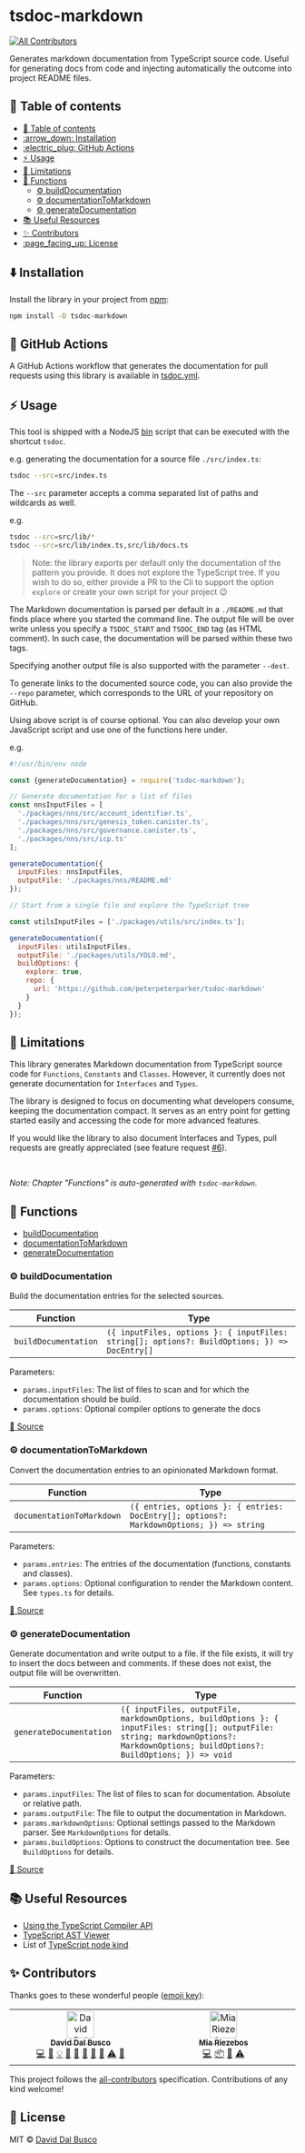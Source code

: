 # tsdoc-markdown

<!-- ALL-CONTRIBUTORS-BADGE:START - Do not remove or modify this section -->
[![All Contributors](https://img.shields.io/badge/all_contributors-2-orange.svg?style=flat-square)](#contributors-)
<!-- ALL-CONTRIBUTORS-BADGE:END -->

Generates markdown documentation from TypeScript source code. Useful for generating docs from code and injecting automatically the outcome into project README files.

## :1234: Table of contents

- [:1234: Table of contents](#1234-table-of-contents)
- [:arrow\_down: Installation](#arrow_down-installation)
- [:electric\_plug: GitHub Actions](#electric_plug-github-actions)
- [:zap: Usage](#zap-usage)
- [:construction: Limitations](#construction-limitations)
- [:toolbox: Functions](#toolbox-functions)
  - [:gear: buildDocumentation](#gear-builddocumentation)
  - [:gear: documentationToMarkdown](#gear-documentationtomarkdown)
  - [:gear: generateDocumentation](#gear-generatedocumentation)
- [:books: Useful Resources](#books-useful-resources)
- [:sparkles: Contributors](#sparkles-contributors)
- [:page\_facing\_up: License](#page_facing_up-license)

## :arrow_down: Installation

Install the library in your project from [npm](https://www.npmjs.com/package/tsdoc-markdown):

```bash
npm install -D tsdoc-markdown
```

## :electric_plug: GitHub Actions

A GitHub Actions workflow that generates the documentation for pull requests using this library is available in [tsdoc.yml](/.github/workflows/tsdoc.yml).

## :zap: Usage

This tool is shipped with a NodeJS [bin](/bin/index.js) script that can be executed with the shortcut `tsdoc`.

e.g. generating the documentation for a source file `./src/index.ts`:

```bash
tsdoc --src=src/index.ts
```

The `--src` parameter accepts a comma separated list of paths and wildcards as well.

e.g.

```bash
tsdoc --src=src/lib/*
tsdoc --src=src/lib/index.ts,src/lib/docs.ts
```

> Note: the library exports per default only the documentation of the pattern you provide. It does not explore the TypeScript tree. If you wish to do so, either provide a PR to the Cli to support the option `explore` or create your own script for your project 😉

The Markdown documentation is parsed per default in a `./README.md` that finds place where you started the command line.
The output file will be over write unless you specify a `TSDOC_START` and `TSDOC_END` tag (as HTML comment). In such case, the documentation will be parsed within these two tags.

Specifying another output file is also supported with the parameter `--dest`.

To generate links to the documented source code, you can also provide the `--repo` parameter, which corresponds to the URL of your repository on GitHub.

Using above script is of course optional. You can also develop your own JavaScript script and use one of the functions here under.

e.g.

```javascript
#!/usr/bin/env node

const {generateDocumentation} = require('tsdoc-markdown');

// Generate documentation for a list of files
const nnsInputFiles = [
  './packages/nns/src/account_identifier.ts',
  './packages/nns/src/genesis_token.canister.ts',
  './packages/nns/src/governance.canister.ts',
  './packages/nns/src/icp.ts'
];

generateDocumentation({
  inputFiles: nnsInputFiles,
  outputFile: './packages/nns/README.md'
});

// Start from a single file and explore the TypeScript tree

const utilsInputFiles = ['./packages/utils/src/index.ts'];

generateDocumentation({
  inputFiles: utilsInputFiles,
  outputFile: './packages/utils/YOLO.md',
  buildOptions: {
    explore: true,
    repo: {
      url: 'https://github.com/peterpeterparker/tsdoc-markdown'
    }
  }
});
```

## :construction: Limitations

This library generates Markdown documentation from TypeScript source code for `Functions`, `Constants` and `Classes`. However, it currently does not generate documentation for `Interfaces` and `Types`.

The library is designed to focus on documenting what developers consume, keeping the documentation compact. It serves as an entry point for getting started easily and accessing the code for more advanced features.

If you would like the library to also document Interfaces and Types, pull requests are greatly appreciated (see feature request [#6](https://github.com/peterpeterparker/tsdoc-markdown/issues/6)).

<br/>

_Note: Chapter "Functions" is auto-generated with `tsdoc-markdown`._

<!-- TSDOC_START -->

## :toolbox: Functions

- [buildDocumentation](#gear-builddocumentation)
- [documentationToMarkdown](#gear-documentationtomarkdown)
- [generateDocumentation](#gear-generatedocumentation)

### :gear: buildDocumentation

Build the documentation entries for the selected sources.

| Function             | Type                                                                                         |
| -------------------- | -------------------------------------------------------------------------------------------- |
| `buildDocumentation` | `({ inputFiles, options }: { inputFiles: string[]; options?: BuildOptions; }) => DocEntry[]` |

Parameters:

- `params.inputFiles`: The list of files to scan and for which the documentation should be build.
- `params.options`: Optional compiler options to generate the docs

[:link: Source](https://github.com/peterpeterparker/tsdoc-markdown/tree/main/src/lib/docs.ts#L257)

### :gear: documentationToMarkdown

Convert the documentation entries to an opinionated Markdown format.

| Function                  | Type                                                                                    |
| ------------------------- | --------------------------------------------------------------------------------------- |
| `documentationToMarkdown` | `({ entries, options }: { entries: DocEntry[]; options?: MarkdownOptions; }) => string` |

Parameters:

- `params.entries`: The entries of the documentation (functions, constants and classes).
- `params.options`: Optional configuration to render the Markdown content. See `types.ts` for details.

[:link: Source](https://github.com/peterpeterparker/tsdoc-markdown/tree/main/src/lib/markdown.ts#L212)

### :gear: generateDocumentation

Generate documentation and write output to a file.
If the file exists, it will try to insert the docs between <!-- TSDOC_START --> and <!-- TSDOC_END --> comments.
If these does not exist, the output file will be overwritten.

| Function                | Type                                                                                                                                                                                 |
| ----------------------- | ------------------------------------------------------------------------------------------------------------------------------------------------------------------------------------ |
| `generateDocumentation` | `({ inputFiles, outputFile, markdownOptions, buildOptions }: { inputFiles: string[]; outputFile: string; markdownOptions?: MarkdownOptions; buildOptions?: BuildOptions; }) => void` |

Parameters:

- `params.inputFiles`: The list of files to scan for documentation. Absolute or relative path.
- `params.outputFile`: The file to output the documentation in Markdown.
- `params.markdownOptions`: Optional settings passed to the Markdown parser. See `MarkdownOptions` for details.
- `params.buildOptions`: Options to construct the documentation tree. See `BuildOptions` for details.

[:link: Source](https://github.com/peterpeterparker/tsdoc-markdown/tree/main/src/lib/index.ts#L27)

<!-- TSDOC_END -->

## :books: Useful Resources

- [Using the TypeScript Compiler API](https://github.com/microsoft/TypeScript/wiki/Using-the-Compiler-API)
- [TypeScript AST Viewer](https://ts-ast-viewer.com/#)
- List of [TypeScript node kind](https://github.com/microsoft/TypeScript/blob/main/lib/typescript.d.ts)

## :sparkles: Contributors

Thanks goes to these wonderful people ([emoji key](https://allcontributors.org/docs/en/emoji-key)):

<!-- ALL-CONTRIBUTORS-LIST:START - Do not remove or modify this section -->
<!-- prettier-ignore-start -->
<!-- markdownlint-disable -->
<table>
  <tbody>
    <tr>
      <td align="center" valign="top" width="14.28%"><a href="https://daviddalbusco.com/"><img src="https://avatars.githubusercontent.com/u/16886711?v=4?s=48" width="48px;" alt="David Dal Busco"/><br /><sub><b>David Dal Busco</b></sub></a><br /><a href="https://github.com/David Dal Busco/tsdoc-markdown/commits?author=peterpeterparker" title="Code">💻</a> <a href="https://github.com/David Dal Busco/tsdoc-markdown/commits?author=peterpeterparker" title="Documentation">📖</a> <a href="#example-peterpeterparker" title="Examples">💡</a> <a href="#ideas-peterpeterparker" title="Ideas, Planning, & Feedback">🤔</a> <a href="#maintenance-peterpeterparker" title="Maintenance">🚧</a> <a href="#projectManagement-peterpeterparker" title="Project Management">📆</a> <a href="#research-peterpeterparker" title="Research">🔬</a> <a href="https://github.com/David Dal Busco/tsdoc-markdown/pulls?q=is%3Apr+reviewed-by%3Apeterpeterparker" title="Reviewed Pull Requests">👀</a> <a href="https://github.com/David Dal Busco/tsdoc-markdown/commits?author=peterpeterparker" title="Tests">⚠️</a> <a href="#tool-peterpeterparker" title="Tools">🔧</a></td>
      <td align="center" valign="top" width="14.28%"><a href="https://mia.cx/"><img src="https://avatars.githubusercontent.com/u/42698687?v=4?s=48" width="48px;" alt="Mia Riezebos"/><br /><sub><b>Mia Riezebos</b></sub></a><br /><a href="https://github.com/David Dal Busco/tsdoc-markdown/commits?author=mia-riezebos" title="Code">💻</a> <a href="#platform-mia-riezebos" title="Packaging/porting to new platform">📦</a> <a href="#research-mia-riezebos" title="Research">🔬</a> <a href="https://github.com/David Dal Busco/tsdoc-markdown/commits?author=mia-riezebos" title="Tests">⚠️</a></td>
    </tr>
  </tbody>
</table>

<!-- markdownlint-restore -->
<!-- prettier-ignore-end -->

<!-- ALL-CONTRIBUTORS-LIST:END -->

This project follows the [all-contributors](https://github.com/all-contributors/all-contributors) specification. Contributions of any kind welcome!

## :page_facing_up: License

MIT © [David Dal Busco](mailto:david.dalbusco@outlook.com)
